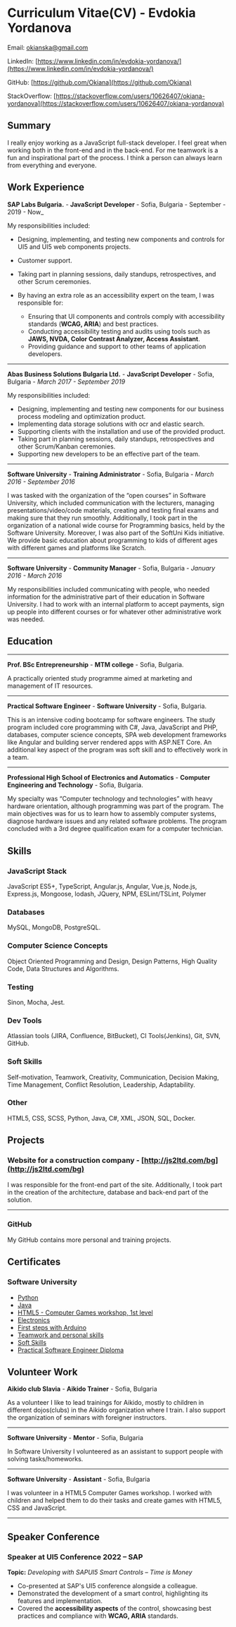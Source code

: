 # Curriculum Vitae(CV) - Evdokia Yordanova

Email: okianska@gmail.com

LinkedIn: [https://www.linkedin.com/in/evdokia-yordanova/](https://www.linkedin.com/in/evdokia-yordanova/)

GitHub: [https://github.com/Okiana](https://github.com/Okiana)

StackOverflow: [https://stackoverflow.com/users/10626407/okiana-yordanova](https://stackoverflow.com/users/10626407/okiana-yordanova)

## Summary

I really enjoy working as a JavaScript full-stack developer. I feel great when working both in the front-end and in the back-end. For me teamwork is a fun and inspirational part of the process. I think a person can always learn from everything and everyone.

## Work Experience

**SAP Labs Bulgaria.** - **JavaScript Developer** - Sofia, Bulgaria - September - 2019 - Now_

My responsibilities included:

- Designing, implementing, and testing new components and controls for UI5 and UI5 web components projects.
- Customer support.
- Taking part in planning sessions, daily standups, retrospectives, and other Scrum ceremonies.
- By having an extra role as an accessibility expert on the team, I was responsible for:  

    - Ensuring that UI components and controls comply with accessibility standards (**WCAG, ARIA**) and best practices.  
    - Conducting accessibility testing and audits using tools such as **JAWS, NVDA, Color Contrast Analyzer, Access Assistant**.  
    - Providing guidance and support to other teams of application developers.   
---

**Abas Business Solutions Bulgaria Ltd.** - **JavaScript Developer** - Sofia, Bulgaria - _March 2017 - September 2019_

My responsibilities included:

- Designing, implementing and testing new components for our business process modeling and optimization product. 
- Implementing data storage solutions with ocr and elastic search.
- Supporting clients with the installation and use of the provided product. 
- Taking part in planning sessions, daily standups, retrospectives and other Scrum/Kanban ceremonies. 
- Supporting new developers to be an effective part of the team.

---
**Software University** - **Training Administrator** - Sofia, Bulgaria - _March 2016 - September 2016_

I was tasked with the organization of the “open courses” in Software University, which included communication with the lecturers, managing presentations/video/code materials, creating and testing final exams and making sure that they run smoothly.
Additionally, I took part in the organization of a national wide course for Programming basics, held by the Software University.
Moreover, I was also part of the SoftUni Kids initiative. We provide basic education about programming to kids of different ages with different games and platforms like Scratch.

---

**Software University** - **Community Manager** - Sofia, Bulgaria - _January 2016 - March 2016_

My responsibilities included communicating with people, who needed information for the administrative part of their education in Software University. I had to work with an internal platform to accept payments, sign up people into different courses or for whatever other administrative work was needed.

## Education

---
**Prof. BSc Entrepreneurship** - **MTM college** - Sofia, Bulgaria.

A practically oriented study programme aimed at marketing and management of IT resources.

---

**Practical Software Engineer** - **Software University** - Sofia, Bulgaria.

This is an intensive coding bootcamp for software engineers. The study program included core programming with C#, Java, JavaScript and PHP, databases, computer science concepts, SPA web development frameworks like Angular and building server rendered apps with ASP.NET Core.
An additional key aspect of the program was soft skill and to effectively work in a team.

---

**Professional High School of Electronics and Automatics** - **Computer Engineering and Technology** - Sofia, Bulgaria.

My specialty was “Computer technology and technologies” with heavy hardware orientation, although programming was part of the program. The main objectives was for us to learn how to assembly computer systems, diagnose hardware issues and any related software problems. The program concluded with a 3rd degree qualification exam for a computer technician.

## Skills

### JavaScript Stack

JavaScript ES5+, TypeScript, Angular.js, Angular, Vue.js, Node.js, Express.js, Mongoose, lodash, JQuery, NPM, ESLint/TSLint, Polymer

### Databases

MySQL, MongoDB, PostgreSQL.

### Computer Science Concepts

Object Oriented Programming and Design, Design Patterns, High Quality Code, Data Structures and Algorithms.

### Testing

Sinon, Mocha, Jest.

### Dev Tools

Atlassian tools (JIRA, Confluence, BitBucket), CI Tools(Jenkins), Git, SVN, GitHub.

### Soft Skills

Self-motivation, Teamwork, Creativity, Communication, Decision Making, Time Management, Conflict Resolution, Leadership, Adaptability.

### Other

 HTML5, CSS, SCSS, Python, Java, C#, XML, JSON, SQL, Docker.

## Projects

### Website for a construction company - [http://js2ltd.com/bg](http://js2ltd.com/bg)

I was responsible for the front-end part of the site. Additionally, I took part in the creation of the architecture, database and back-end part of the solution.

---

### GitHub

My GitHub contains more personal and training projects.

## Certificates

### Software University

- [Python](https://softuni.bg/certificates/details/13007/05640288)
- [Java](https://softuni.bg/certificates/details/4534/3bb79074)
- [HTML5 - Computer Games workshop, 1st level](https://softuni.bg/certificates/details/7826/d73d0e9a)
- [Electronics](https://softuni.bg/certificates/details/13841/aadd9a3e)
- [First steps with Arduino](https://softuni.bg/certificates/details/6337/8ad5450b)
- [Teamwork and personal skills](https://softuni.bg/certificates/details/5534/464d4f16)
- [Soft Skills](https://softuni.bg/certificates/details/8069/5ea2234a)
- [Practical Software Engineer Diploma](https://softuni.bg/certificates/details/15870/ef2a0e72)

## Volunteer Work

**Aikido club Slavia** - **Aikido Trainer** - Sofia, Bulgaria

As a volunteer I like to lead trainings for Aikido, mostly to children in different dojos(clubs) in the Aikido organization where I train. I also support the organization of seminars with foreigner instructors.

---
**Software University** - **Mentor** - Sofia, Bulgaria

In Software University I volunteered as an assistant to support people with solving tasks/homeworks.

---
**Software University** - **Assistant** - Sofia, Bulgaria

I was volunteer in a HTML5 Computer Games workshop. I worked with children and helped them to do their tasks and create games with HTML5, CSS and JavaScript.

---

## Speaker Conference 

### Speaker at UI5 Conference 2022 – SAP  
**Topic:** *Developing with SAPUI5 Smart Controls – Time is Money*  

- Co-presented at SAP's UI5 conference alongside a colleague.
- Demonstrated the development of a smart control, highlighting its features and implementation.  
- Covered the **accessibility aspects** of the control, showcasing best practices and compliance with **WCAG, ARIA** standards.  

